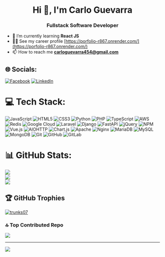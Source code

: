 <!-- Proudly created with GPRM ( https://gprm.itsvg.in ) -->
<h1 align="center">Hi 👋, I'm Carlo Guevarra</h1>
<h3 align="center">Fullstack Software Developer</h3>

- 🌱 I’m currently learning **React JS**
- 👨‍💻 See my career profile [https://porfolio-r867.onrender.com/](https://porfolio-r867.onrender.com/)
- 📫 How to reach me **carloguevarra454@gmail.com**

## 🌐 Socials:
[![Facebook](https://img.shields.io/badge/Facebook-%231877F2.svg?logo=Facebook&logoColor=white)](https://fb.com/https://www.facebook.com/carlo.guevarra.923) [![LinkedIn](https://img.shields.io/badge/LinkedIn-%230077B5.svg?logo=linkedin&logoColor=white)](https://www.linkedin.com/in/carlo-guevarra-58b694183?utm_source=share&utm_campaign=share_via&utm_content=profile&utm_medium=android_app)

# 💻 Tech Stack:
![JavaScript](https://img.shields.io/badge/javascript-%23323330.svg?style=for-the-badge&logo=javascript&logoColor=%23F7DF1E) ![HTML5](https://img.shields.io/badge/html5-%23E34F26.svg?style=for-the-badge&logo=html5&logoColor=white) ![CSS3](https://img.shields.io/badge/css3-%231572B6.svg?style=for-the-badge&logo=css3&logoColor=white) ![Python](https://img.shields.io/badge/python-3670A0?style=for-the-badge&logo=python&logoColor=ffdd54) ![PHP](https://img.shields.io/badge/php-%23777BB4.svg?style=for-the-badge&logo=php&logoColor=white) ![TypeScript](https://img.shields.io/badge/typescript-%23007ACC.svg?style=for-the-badge&logo=typescript&logoColor=white) ![AWS](https://img.shields.io/badge/AWS-%23FF9900.svg?style=for-the-badge&logo=amazon-aws&logoColor=white) ![Redis](https://img.shields.io/badge/redis-%23DD0031.svg?style=for-the-badge&logo=redis&logoColor=white) ![Google Cloud](https://img.shields.io/badge/GoogleCloud-%234285F4.svg?style=for-the-badge&logo=google-cloud&logoColor=white) ![Laravel](https://img.shields.io/badge/laravel-%23FF2D20.svg?style=for-the-badge&logo=laravel&logoColor=white) ![Django](https://img.shields.io/badge/django-%23092E20.svg?style=for-the-badge&logo=django&logoColor=white) ![FastAPI](https://img.shields.io/badge/FastAPI-005571?style=for-the-badge&logo=fastapi) ![jQuery](https://img.shields.io/badge/jquery-%230769AD.svg?style=for-the-badge&logo=jquery&logoColor=white) ![NPM](https://img.shields.io/badge/NPM-%23CB3837.svg?style=for-the-badge&logo=npm&logoColor=white) ![Vue.js](https://img.shields.io/badge/vue.js-%2335495e.svg?style=for-the-badge&logo=vuedotjs&logoColor=%234FC08D) ![AIOHTTP](https://img.shields.io/badge/iohttp-%232C5bb4.svg?style=for-the-badge&logo=aiohttp&logoColor=white) ![Chart.js](https://img.shields.io/badge/chart.js-F5788D.svg?style=for-the-badge&logo=chart.js&logoColor=white) ![Apache](https://img.shields.io/badge/apache-%23D42029.svg?style=for-the-badge&logo=apache&logoColor=white) ![Nginx](https://img.shields.io/badge/nginx-%23009639.svg?style=for-the-badge&logo=nginx&logoColor=white) ![MariaDB](https://img.shields.io/badge/MariaDB-003545?style=for-the-badge&logo=mariadb&logoColor=white) ![MySQL](https://img.shields.io/badge/mysql-4479A1.svg?style=for-the-badge&logo=mysql&logoColor=white) ![MongoDB](https://img.shields.io/badge/MongoDB-%234ea94b.svg?style=for-the-badge&logo=mongodb&logoColor=white) ![Git](https://img.shields.io/badge/git-%23F05033.svg?style=for-the-badge&logo=git&logoColor=white) ![GitHub](https://img.shields.io/badge/github-%23121011.svg?style=for-the-badge&logo=github&logoColor=white) ![GitLab](https://img.shields.io/badge/gitlab-%23181717.svg?style=for-the-badge&logo=gitlab&logoColor=white)
# 📊 GitHub Stats:
![](https://github-readme-stats.vercel.app/api?username=trunks07&theme=apprentice&hide_border=false&include_all_commits=true&count_private=true)<br/>
![](https://github-readme-streak-stats.herokuapp.com/?user=trunks07&theme=apprentice&hide_border=false)<br/>
![](https://github-readme-stats.vercel.app/api/top-langs/?username=trunks07&theme=apprentice&hide_border=false&include_all_commits=true&count_private=true&layout=compact)

## 🏆 GitHub Trophies
<p align="left"> <a href="https://github.com/ryo-ma/github-profile-trophy"><img src="https://github-profile-trophy.vercel.app/?username=trunks07" alt="trunks07" /></a> </p>

### 🔝 Top Contributed Repo
![](https://github-contributor-stats.vercel.app/api?username=trunks07&limit=5&theme=apprentice&combine_all_yearly_contributions=true)

---
[![](https://visitcount.itsvg.in/api?id=trunks07&icon=10&color=12)](https://visitcount.itsvg.in)
